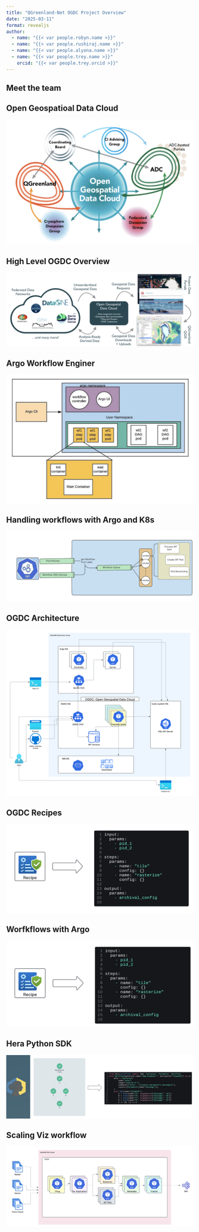 ```yaml
---
title: "QGreenland-Net OGDC Project Overview"
date: "2025-03-11"
format: revealjs
author:
  - name: "{{< var people.robyn.name >}}"
  - name: "{{< var people.rushiraj.name >}}"
  - name: "{{< var people.alyona.name >}}"
  - name: "{{< var people.trey.name >}}"
    orcid: "{{< var people.trey.orcid >}}"
---
```



## Meet the team

## Open Geospatioal Data Cloud

![](../_images/ogdc-chart1.png)

## High Level OGDC Overview

![](../_images/ogdc-2.png)

## Argo Workflow Enginer

![](../_images/ogdc-3.png)

## Handling workflows with Argo and K8s

![](../_images/ogdc-4.png)

## OGDC Architecture

![](../_images/ogdc-5.png)

## OGDC Recipes

![](../_images/ogdc-6.png)

## Worfkflows with Argo

![](../_images/ogdc-7.png)

## Hera Python SDK

![](../_images/ogdc-8.png)

## Scaling Viz workflow

![](../_images/ogdc-9.png)

